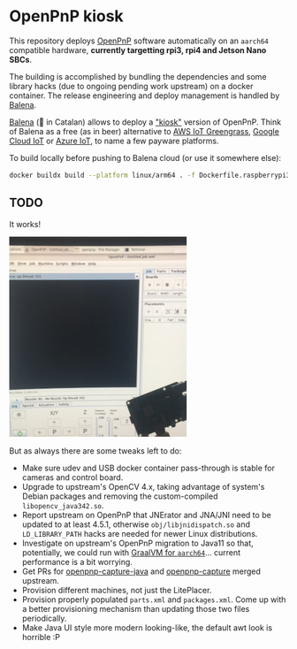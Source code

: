 # OpenPnP kiosk 

This repository deploys [OpenPnP](https://github.com/openpnp) software automatically on an `aarch64` compatible hardware, **currently targetting rpi3, rpi4 and Jetson Nano SBCs**.

The building is accomplished by bundling the dependencies and some library hacks (due to ongoing pending work upstream) on a docker container. The release engineering and deploy management is handled by [Balena][balena].

[Balena][balena] (:whale: in Catalan) allows to deploy a ["kiosk"][x11_balena] version of OpenPnP. Think of Balena as a free (as in beer) alternative to [AWS IoT Greengrass][aws_greengrass], [Google Cloud IoT][gcloud_iot] or [Azure IoT][azure_iot], to name a few payware platforms.

To build locally before pushing to Balena cloud (or use it somewhere else):

```bash
docker buildx build --platform linux/arm64 . -f Dockerfile.raspberrypi3-64
```

## TODO

It works! 

![rpi3openpnp](img/first-raspberrypi3-success.png)

But as always there are some tweaks left to do:

* Make sure udev and USB docker container pass-through is stable for cameras and control board.
* Upgrade to upstream's OpenCV 4.x, taking advantage of system's Debian packages and removing the custom-compiled `libopencv_java342.so`.
* Report upstream on OpenPnP that JNErator and JNA/JNI need to be updated to at least 4.5.1, otherwise `obj/libjnidispatch.so` and `LD_LIBRARY_PATH` hacks are needed for newer Linux distributions.
* Investigate on upstream's OpenPnP migration to Java11 so that, potentially, we could run with [GraalVM for `aarch64`][graalvm_aarch64]... current performance is a bit worrying.
* Get PRs for [openpnp-capture-java](https://github.com/openpnp/openpnp-capture-java/pull/3) and [openpnp-capture](https://github.com/openpnp/openpnp-capture/pull/35) merged upstream.
* Provision different machines, not just the LitePlacer.
* Provision properly populated `parts.xml` and `packages.xml`. Come up with a better provisioning mechanism than updating those two files periodically.
* Make Java UI style more modern looking-like, the default awt look is horrible :P

[gcloud_iot]: https://cloud.google.com/solutions/iot
[aws_greengrass]: https://aws.amazon.com/greengrass/
[azure_iot]: https://azure.microsoft.com/en-us/overview/iot/
[x11_balena]: https://github.com/balenalabs-incubator/x11-window-manager
[balena]: https://www.balena.io/
[graalvm_aarch64]: https://github.com/graalvm/graalvm-ce-builds/releases/tag/vm-20.0.0
